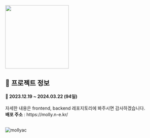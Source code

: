 <img src="https://github.com/Jeongseonil/anesi/assets/137017329/53034a7c-d92b-4d0a-a415-de4e158e983c"  width="200"/>
<h2>🔎 프로젝트 정보</h2>
<div><b>📆 2023.12.19 ~ 2024.03.22 (94일)</b></div>
<br>
자세한 내용은 frontend, backend 레포지토리에 봐주시면 감사하겠습니다.
<br>
<div><b>배포 주소</b> : https://molly.n-e.kr/</div>
<br>

![mollyac](https://github.com/user-attachments/assets/639cd86f-a7ab-491b-97eb-25083a10fd12)
